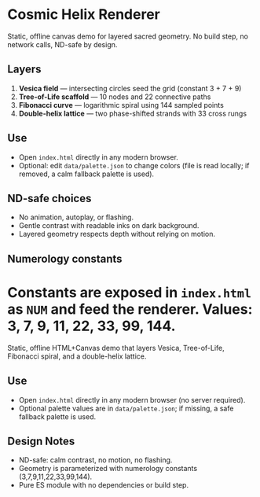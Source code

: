 # Cosmic Helix Renderer


Static, offline canvas demo for layered sacred geometry. No build step, no network calls, ND-safe by design.

## Layers
1. **Vesica field** — intersecting circles seed the grid (constant 3 + 7 + 9)
2. **Tree-of-Life scaffold** — 10 nodes and 22 connective paths
3. **Fibonacci curve** — logarithmic spiral using 144 sampled points
4. **Double-helix lattice** — two phase-shifted strands with 33 cross rungs

## Use
- Open `index.html` directly in any modern browser.
- Optional: edit `data/palette.json` to change colors (file is read locally; if removed, a calm fallback palette is used).

## ND-safe choices
- No animation, autoplay, or flashing.
- Gentle contrast with readable inks on dark background.
- Layered geometry respects depth without relying on motion.

## Numerology constants
Constants are exposed in `index.html` as `NUM` and feed the renderer. Values: 3, 7, 9, 11, 22, 33, 99, 144.
=======
Static, offline HTML+Canvas demo that layers Vesica, Tree-of-Life, Fibonacci spiral, and a double-helix lattice.

## Use
- Open `index.html` directly in any modern browser (no server required).
- Optional palette values are in `data/palette.json`; if missing, a safe fallback palette is used.

## Design Notes
- ND-safe: calm contrast, no motion, no flashing.
- Geometry is parameterized with numerology constants (3,7,9,11,22,33,99,144).
- Pure ES module with no dependencies or build step.

